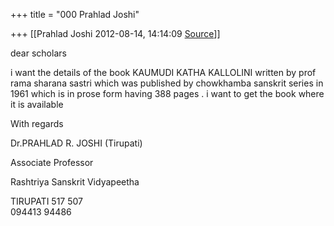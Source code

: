+++
title = "000 Prahlad Joshi"

+++
[[Prahlad Joshi	2012-08-14, 14:14:09 [Source](https://groups.google.com/g/bvparishat/c/fnV4LIa2jck)]]



dear scholars

  

i want the details of the book KAUMUDI KATHA KALLOLINI written by prof rama sharana sastri which was published by chowkhamba sanskrit series in 1961 which is in prose form having 388 pages . i want to get the book where it is available

  

With regards

  

Dr.PRAHLAD R. JOSHI (Tirupati)

Associate Professor

Rashtriya Sanskrit Vidyapeetha

TIRUPATI 517 507  
094413 94486  
  

  

